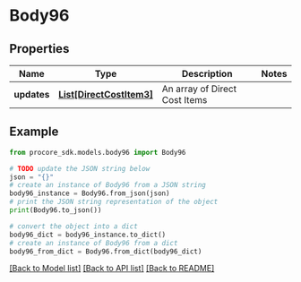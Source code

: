 # Body96


## Properties

Name | Type | Description | Notes
------------ | ------------- | ------------- | -------------
**updates** | [**List[DirectCostItem3]**](DirectCostItem3.md) | An array of Direct Cost Items | 

## Example

```python
from procore_sdk.models.body96 import Body96

# TODO update the JSON string below
json = "{}"
# create an instance of Body96 from a JSON string
body96_instance = Body96.from_json(json)
# print the JSON string representation of the object
print(Body96.to_json())

# convert the object into a dict
body96_dict = body96_instance.to_dict()
# create an instance of Body96 from a dict
body96_from_dict = Body96.from_dict(body96_dict)
```
[[Back to Model list]](../README.md#documentation-for-models) [[Back to API list]](../README.md#documentation-for-api-endpoints) [[Back to README]](../README.md)


